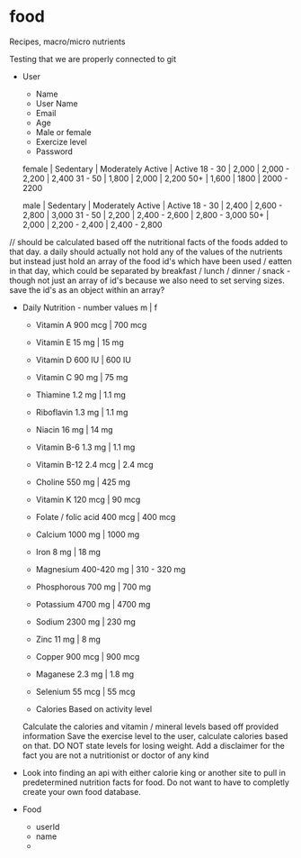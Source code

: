 # food
Recipes, macro/micro nutrients

Testing that we are properly connected to git


- User
    - Name
    - User Name
    - Email
    - Age
    - Male or female
    - Exercize level
    - Password

    female      |  Sedentary   |   Moderately Active  |   Active
    18 - 30     |    2,000     |      2,000 - 2,200   |   2,400
    31 - 50     |    1,800     |         2,000        |   2,200
    50+         |    1,600     |         1800         |   2000 - 2200

    male        |  Sedentary   |   Moderately Active  |   Active
    18 - 30     |    2,400     |      2,600 - 2,800   |   3,000
    31 - 50     |    2,200     |      2,400 - 2,600   |   2,800 - 3,000
    50+         |    2,000     |      2,200 - 2,400   |   2,400 - 2,800

// should be calculated based off the nutritional facts of the foods added to that day.
    a daily should actually not hold any of the values of the nutrients but instead just hold an array of the food id's which have been used / eatten in that day, which could be separated by breakfast / lunch / dinner / snack
    - though not just an array of id's  because we also need to set serving sizes.  save the id's as an object within an array?

- Daily Nutrition - number values       m   |   f
    - Vitamin A                     900 mcg | 700 mcg
    - Vitamin E                     15 mg   | 15 mg
    - Vitamin D                     600 IU  | 600 IU
    - Vitamin C                     90 mg   | 75 mg
    - Thiamine                      1.2 mg  | 1.1 mg
    - Riboflavin                    1.3 mg  | 1.1 mg
    - Niacin                        16 mg   | 14 mg
    - Vitamin B-6                   1.3 mg  | 1.1 mg
    - Vitamin B-12                  2.4 mcg | 2.4 mcg
    - Choline                       550 mg  | 425 mg
    - Vitamin K                     120 mcg | 90 mcg
    - Folate / folic acid           400 mcg | 400 mcg

    - Calcium                       1000 mg | 1000 mg
    - Iron                          8 mg    | 18 mg
    - Magnesium                  400-420 mg | 310 - 320 mg
    - Phosphorous                   700 mg  | 700 mg
    - Potassium                     4700 mg | 4700 mg
    - Sodium                        2300 mg | 230 mg
    - Zinc                          11 mg   | 8 mg
    - Copper                        900 mcg | 900 mcg
    - Maganese                      2.3 mg  | 1.8 mg
    - Selenium                      55 mcg  | 55 mcg
    - Calories                      Based on activity level

    Calculate the calories and vitamin / mineral levels based off provided information
    Save the exercise level to the user, calculate calories based on that.  DO NOT state levels for losing weight.
    Add a disclaimer for the fact you are not a nutritionist or doctor of any kind


- Look into finding an api with either calorie king or another site to pull in predetermined nutrition facts for food.  Do not want to have to completly create your own food database.

- Food
    - userId
    - name
    -
